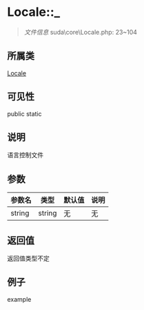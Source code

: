 # Locale::_

> *文件信息* suda\core\Locale.php: 23~104
## 所属类 

[Locale](../Locale.md)

## 可见性

  public  static
## 说明

语言控制文件

## 参数

| 参数名 | 类型 | 默认值 | 说明 |
|--------|-----|-------|-------|
| string |  string | 无 | 无 |

## 返回值
返回值类型不定

## 例子

example